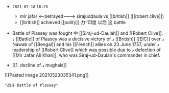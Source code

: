 
- `2021-07-18`  `16:25`
	- mir jafar <--betrayed---> sirajuddaula vs [[british]] ([[robert clive]])
	- [[british]] achieved [[polity]] 力 ͝   印度  以后  这  battle
- Battle of Plassey was fought 中 [[Siraj-ud-Daulah]] and [[Robert Clive]]. د [[Battle]] of Plassey was a decisive victory of د [[British]] [[EIC]] over د Nawab of [[Bengal]] and his [[French]] allies on 23 June 1757, under د leadership of [[Robert Clive]] which was possible due to د defection of [[Mir Jafar Ali Khan]], who was Siraj-ud-Daulah's commander in chief.

- [[1. decline of د mughals]]

![[Pasted image 20210523035341.png]]

```query
"战斗 battle of Plassey"
```